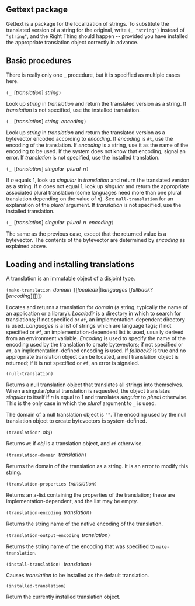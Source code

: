 ## Gettext package

Gettext is a package for the localization of strings.  To substitute the translated version of a string for the original, write `(_ "string")` instead of `"string"`, and the Right Thing should happen -- provided you have installed the appropriate translation object correctly in advance.

## Basic procedures

There is really only one `_` procedure, but it is specified as multiple cases here.

`(_ `[*translation*] *string*`)`

Look up *string* in *translation* and return the translated version as a string.  If *translation* is not specified, use the installed translation.

`(_ `[*translation*] *string*` `*encoding*`)`

Look up *string* in *translation* and return the translated version as a bytevector encoded according to *encoding*.  If *encoding* is `#t`, use the encoding of the translation.  If *encoding* is a string, use it as the name of the encoding to be used.  If the system does not know that encoding, signal an error.  If *translation* is not specified, use the installed translation.

`(_ `[*translation*] *singular*` `*plural*` `*n*`)`

If *n* equals 1, look up *singular* in *translation* and return the translated version as a string.  If *n* does not equal 1, look up *singular* and return the appropriate associated plural translation (some languages need more than one plural translation depending on the value of *n*).  See `null-translation` for an explanation of the *plural* argument.  If *translation* is not specified, use the installed translation.

`(_ `[*translation*] *singular*` `*plural*` `*n*` `*encoding*`)`

The same as the previous case, except that the returned value is a bytevector.  The contents of the bytevector are determined by *encoding* as explained above.

## Loading and installing translations

A translation is an immutable object of a disjoint type.

`(make-translation `*domain*` `[[*localedir*|[*languages* [*fallback?* [*encoding*]]]]]`)`

Locates and returns a translation for *domain* (a string, typically the name of an application or a library).  *Localedir* is a directory in which to search for translations; if not specified or `#f`, an implementation-dependent directory is used.  *Languages* is a list of strings which are language tags; if not specified or `#f`, an implementation-dependent list is used, usually derived from an environment variable.  *Encoding* is used to specify the name of the encoding used by the translation to create bytevectors; if not specified or `#f`, an implementation-defined encoding is used.  If *fallback?* is true and no appropriate translation object can be located, a null translation object is returned; if it is not specified or `#f`, an error is signaled.

`(null-translation)`

Returns a null translation object that translates all strings into themselves.  When a singular/plural translation is requested, the object translates *singular* to itself if *n* is equal to 1 and translates *singular* to *plural* otherwise.  This is the only case in which the *plural* argument to `_` is used.

The domain of a null translation object is `""`.  The encoding used by the null translation object to create bytevectors is system-defined.

`(translation? `*obj*`)`

Returns `#t` if *obj* is a translation object, and `#f` otherwise.

`(translation-domain `*translation*`)`

Returns the domain of the translation as a string.  It is an error to modify this string.

`(translation-properties `*translation*`)`

Returns an a-list containing the properties of the translation; these are implementation-dependent, and the list may be empty.

`(translation-encoding `*translation*`)`

Returns the string name of the native encoding of the translation.

`(translation-output-encoding `*translation*`)`

Returns the string name of the encoding that was specified to `make-translation`.

`(install-translation! `*translation*`)`

Causes *translation* to be installed as the default translation.

`(installed-translation)`

Return the currently installed translation object.
